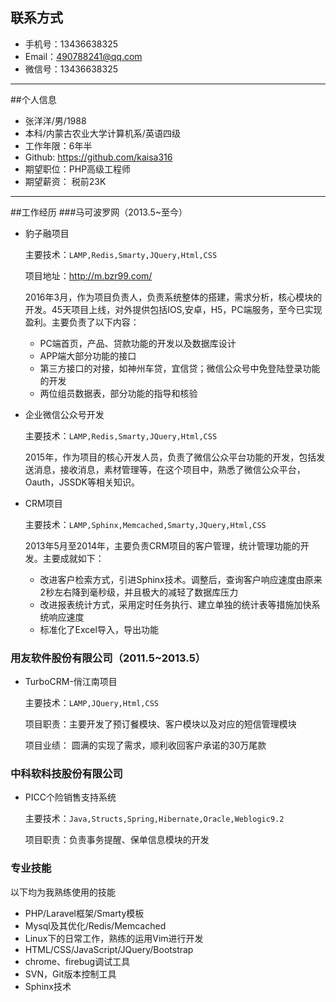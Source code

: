 ## 联系方式
- 手机号：13436638325
- Email：490788241@qq.com
- 微信号：13436638325

----
##个人信息

- 张洋洋/男/1988
- 本科/内蒙古农业大学计算机系/英语四级
- 工作年限：6年半
- Github: https://github.com/kaisa316
- 期望职位：PHP高级工程师
- 期望薪资： 税前23K

---

##工作经历
###马可波罗网（2013.5~至今）
+ 豹子融项目

	主要技术：`LAMP,Redis,Smarty,JQuery,Html,CSS`
	
	项目地址：http://m.bzr99.com/

	2016年3月，作为项目负责人，负责系统整体的搭建，需求分析，核心模块的开发。45天项目上线，对外提供包括IOS,安卓，H5，PC端服务，至今已实现盈利。主要负责了以下内容：

	- PC端首页，产品、贷款功能的开发以及数据库设计
	- APP端大部分功能的接口
	- 第三方接口的对接，如神州车贷，宜信贷；微信公众号中免登陆登录功能的开发
	- 两位组员数据表，部分功能的指导和核验

+ 企业微信公众号开发

	主要技术：`LAMP,Redis,Smarty,JQuery,Html,CSS`

	2015年，作为项目的核心开发人员，负责了微信公众平台功能的开发，包括发送消息，接收消息，素材管理等，在这个项目中，熟悉了微信公众平台，Oauth，JSSDK等相关知识。

+ CRM项目

	主要技术：`LAMP,Sphinx,Memcached,Smarty,JQuery,Html,CSS`
	
	
	2013年5月至2014年，主要负责CRM项目的客户管理，统计管理功能的开发。主要成就如下：
 	- 改进客户检索方式，引进Sphinx技术。调整后，查询客户响应速度由原来2秒左右降到毫秒级，并且极大的减轻了数据库压力
 	- 改进报表统计方式，采用定时任务执行、建立单独的统计表等措施加快系统响应速度
 	- 标准化了Excel导入，导出功能

### 用友软件股份有限公司（2011.5~2013.5）

 
+ TurboCRM-俏江南项目
	
	主要技术：`LAMP,JQuery,Html,CSS`

	项目职责：主要开发了预订餐模块、客户模块以及对应的短信管理模块  

	项目业绩： 圆满的实现了需求，顺利收回客户承诺的30万尾款

### 中科软科技股份有限公司
+ PICC个险销售支持系统

	主要技术：`Java,Structs,Spring,Hibernate,Oracle,Weblogic9.2`

	项目职责：负责事务提醒、保单信息模块的开发

### 专业技能

以下均为我熟练使用的技能

- PHP/Laravel框架/Smarty模板
- Mysql及其优化/Redis/Memcached
- Linux下的日常工作，熟练的运用Vim进行开发
- HTML/CSS/JavaScript/JQuery/Bootstrap
- chrome、firebug调试工具
- SVN，Git版本控制工具
- Sphinx技术
